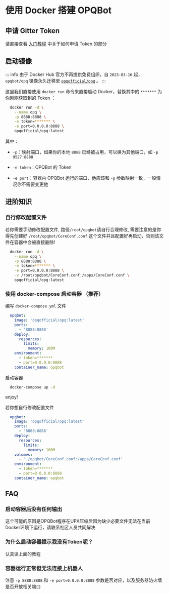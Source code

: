# 使用 Docker 搭建 OPQBot

## 申请 Gitter Token

请直接查看 [入门教程](./manual/deploy#申请-token) 中关于如何申请 Token 的部分

## 启动镜像

::: info
由于 Docker Hub 官方不再提供免费组织，自 `2023-03-16` 起，`opqbot/opq` 镜像永久迁移至 [`opqofficial/opq`](https://hub.docker.com/r/opqofficial/opq) 。
:::

这里我们直接使用 `docker run` 命令来直接启动 Docker，替换其中的 `*******` 为你刚刚获取到的 Token ：

```bash
  docker run -d \
    --name opq \
    -p 8888:8888 \
    -e token=******* \
    -e port=0.0.0.0:8888 \
    opqofficial/opq:latest
```

其中：

 - `-p`：映射端口，如果你的本地 `8888` 已经被占用，可以换为其他端口，如 `-p 9527:8888`

 - `-e token`：OPQBot 的 Token

 - `-e port`：容器内 OPQBot 运行的端口，他应该和 `-p` 参数映射一致，一般情况你不需要变更他


## 进阶知识

### 自行修改配置文件

若你需要手动修改配置文件, 路径`/root/opqbot`请自行合理修改, 需要注意的是你得先创建好 `/root/opqbot/CoreConf.conf` 这个文件并且配置好再启动，否则该文件在容器中会被直接删除!

```bash
  docker run -d \
    --name opq \
    -p 8888:8888 \
    -e token=******* \
    -e port=0.0.0.0:8888 \
    -v /root/opqbot/CoreConf.conf:/apps/CoreConf.conf \
    opqofficial/opq:latest
```

### 使用 docker-compose 启动容器 （推荐）

编写 `docker-compose.yml` 文件

```yaml
  opqbot:
    image: 'opqofficial/opq:latest'
    ports:
      - '8888:8888'
    deploy:
      resources:
        limits:
          memory: 100M
    environment:
      - token=*******
      - port=0.0.0.0:8888
    container_name: opqbot
```

启动容器

```bash
  docker-compose up -d
```

enjoy!

若你想自行修改配置文件

```yaml
  opqbot:
    image: 'opqofficial/opq:latest'
    ports:
      - '8888:8888'
    deploy:
      resources:
        limits:
          memory: 100M
    volumes:
      - './opqbot/CoreConf.conf:/apps/CoreConf.conf'
    environment:
      - token=*******
      - port=0.0.0.0:8888
    container_name: opqbot
```

## FAQ

### 启动容器后没有任何输出

这个可能的原因是OPQBot程序在UPX压缩后因为缺少必要文件无法在当前Docker环境下运行，请联系社区人员共同解决

### 为什么启动容器提示我没有Token呢？

认真读上面的教程

### 容器运行正常但无法连接上机器人

注意 `-p 8888:8888` 和 `-e port=0.0.0.0:8888` 参数是否对应，以及服务器防火墙是否开放相关端口
